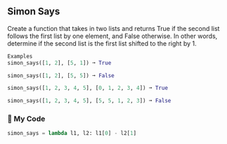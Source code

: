 ## Simon Says

Create a function that takes in two lists and returns True if the second list follows the first list by one element, and False otherwise. In other words, determine if the second list is the first list shifted to the right by 1.
```python
Examples
simon_says([1, 2], [5, 1]) ➞ True

simon_says([1, 2], [5, 5]) ➞ False

simon_says([1, 2, 3, 4, 5], [0, 1, 2, 3, 4]) ➞ True

simon_says([1, 2, 3, 4, 5], [5, 5, 1, 2, 3]) ➞ False
```
### :snake: My Code
```python
simon_says = lambda l1, l2: l1[0] - l2[1]
```
